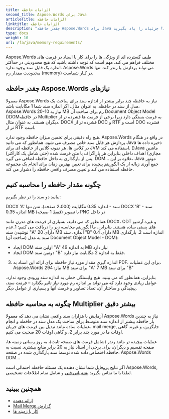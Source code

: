 ```yaml
---
title: الزامات حافظه
second_title: Aspose.Words برای Java
articleTitle: الزامات حافظه
linktitle: الزامات حافظه
description: "چقدر حافظه Aspose.Words برای Java نیاز به کار با اسناد؟ جزئیات را یاد بگیرید."
type: docs
weight: 10
url: /fa/java/memory-requirements/
---
```


Aspose.Words طیف گسترده ای از ویژگی ها را برای کار با اسناد در فرمت های مختلف فراهم می کند. مهم است که توجه داشته باشید که هیچ محدودیتی در حداکثر اندازه یک فایل سند وجود ندارد. Aspose.Words می تواند پردازش یا رندر کند. تنها محدودیت مقدار رم (memory) در کنار شماست.

## چقدر حافظه Aspose.Words نیازهای

معمولا Aspose.Words نیاز به حافظه چند برابر بیشتر از اندازه سند برای ساخت یک مدل از سند در حافظه. به عنوان مثال، اگر اندازه سند شما 1 مگابایت باشد، Aspose.Words نیاز به 10-20 MB رم برای ساخت آن Document Object Model ()DOMدر حافظه Multiplier به فرمت بستگی دارد زیرا برخی از فرمت ها فشرده تر از دیگران هستند. به عنوان مثال، DOCX فشرده تر از DOC و RTF است و DOC فشرده تر از RTF است.

هیچ راه دقیقی برای تخمین میزان حافظه وجود ندارد. Aspose.Words در واقع در هنگام پردازش هر فایل سند خاص مصرف می شود. همانطور که می دانید Java ذخیره داده ها در کلاس ها، هر نمونه کلاس از حافظه ای برای JVM استفاده می کند. ()Java ماشین مجازی) اهداف داخلی بنابراین هر پاراگراف یا متن فرمت شده (حتی شامل یک کاراکتر) پس از بارگذاری به داخل حافظه اضافی می گیرد. DOM... علاوه بر این، Java موتور جمع آوری زباله از یک الگوریتم پیچیده برای تعیین بهترین زمان برای انجام یک مجموعه حافظه استفاده می کند و تعیین مصرف واقعی حافظه را دشوار می کند.

## چگونه مقدار حافظه را محاسبه کنیم

بیایید دو سند را در نظر بگیریم:

DOCX 'A' سند - اندازه 0.35 مگابایت (2،000 صفحه)، متن تنها
DOCX 'B' سند - اندازه 0.35 MB (فقط 1 صفحه) با تصویر PNG در داخل

همانطور که می دانید، بسیاری از فرمت های مدرن مانند DOCX، ODT و غیره آرشیو های پستی ساده هستند. بنابراین، ما الگوریتم محاسبه زیر را دریافت می کنیم:
1.عدم نوشیدن سند "A" دارای 20 MB اندازه، سند "B" دارای 0.4 MB اندازه است
2. بارگذاری سند به مدل (ساخت آن) Document Object Model - DOM):
* ایجاد DOM اولین سند "A" به اندازه 49 MB نیاز دارد
* ایجاد DOM دومین سند "B" فقط به اندازه 2 مگابایت نیاز دارد.
3. اندازه گیری مقدار مورد نیاز حافظه برای ارائه این اسناد به PDF. برای این عملیات، Aspose.Words نیاز:
  294 MB برای سند "A"
  7 MB برای سند "B"

بنابراین، همانطور که می بینید، هیچ وابستگی خطی به اندازه سند ورودی وجود ندارد. عوامل زیادی وجود دارد که می تواند بر اندازه رم مورد نیاز تاثیر بگذارد – فرمت سند، پیچیدگی و ساختار آن، تعداد تصاویر و فرمت آنها و بسیاری از عوامل دیگر.

## چگونه به محاسبه حافظه Multiplier بیشتر دقیق

آزمایش با هزاران سند واقعی نشان می دهد که معمولا Aspose.Words نیاز به چندین بار حافظه بیشتر از اندازه سند متوسط برای ساخت یک مدل سند در حافظه و انجام عملیات ساده مانند تبدیل بین فرمت های جریان، mail merge, جایگزین، و غیره. گاهی اوقات ما در مورد چند برابر 2، و گاهی اوقات 20 صحبت می کنیم.

عملیات پیچیده تر مانند رندر (شامل فرمت های صفحه ثابت)، به روز رسانی زمینه ها، صفحه تقسیم و دیگران، برای برخی از اسناد نیاز به 20 برابر منابع بیشتری نسبت به حافظه اختصاص داده شده توسط سند بارگذاری شده در صفحه. Aspose.Words DOM...

اگر نتایج پروفایل شما نشان دهنده یک مسئله حافظه احتمالی است Aspose.Words, لطفا با ما تماس بگیرید [پشتیبانی فنی](/words/fa/java/technical-support/) و شامل تمام اطلاعات تشخیصی.

## همچنین ببینید

* [ارائه دهنده](/words/fa/java/rendering/)
* [Mail Merge گزارش](https://docs.aspose.com/words/java/mail-merge-and-reporting/)
* [کار با زمینه ها](/words/fa/java/working-with-fields/)